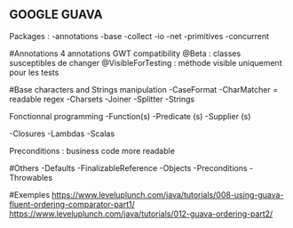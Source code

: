 ## GOOGLE GUAVA

Packages :
-annotations
-base
-collect
-io
-net
-primitives
-concurrent

#Annotations
4 annotations
GWT compatibility
@Beta : classes susceptibles de changer
@VisibleForTesting : méthode visible uniquement pour les tests

#Base
characters and Strings manipulation
-CaseFormat
-CharMatcher = readable regex
-Charsets
-Joiner
-Splitter
-Strings

Fonctionnal programming
-Function(s)
-Predicate (s)
-Supplier (s)

-Closures
-Lambdas
-Scalas

Preconditions : business code more readable

#Others
-Defaults
-FinalizableReference
-Objects
-Preconditions
-Throwables


#Exemples
https://www.leveluplunch.com/java/tutorials/008-using-guava-fluent-ordering-comparator-part1/
https://www.leveluplunch.com/java/tutorials/012-guava-ordering-part2/

